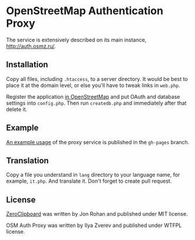 # OpenStreetMap Authentication Proxy

The service is extensively described on its main instance, http://auth.osmz.ru/.

## Installation

Copy all files, including `.htaccess`, to a server directory. It would be best to place it at the domain level, or else you'll have to tweak links in `web.php`.

Register the application [in OpenStreetMap](http://www.openstreetmap.org/user/username/oauth_clients/new) and put OAuth and database settings into `config.php`. Then run `createdb.php` and immediately after that delete it.

## Example

[An example usage](http://zverik.github.io/osm-auth-proxy/) of the proxy service is published in the `gh-pages` branch.

## Translation

Copy a file you understand in `lang` directory to your language name, for example, `it.php`. And translate it. Don't forget to create pull request.

## License

[ZeroClipboard](https://github.com/jonrohan/ZeroClipboard) was written by Jon Rohan and published under MIT license.

OSM Auth Proxy was written by Ilya Zverev and published under WTFPL license.

